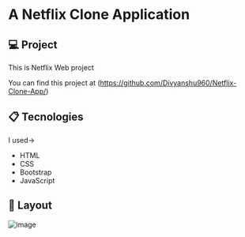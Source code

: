 # A Netflix Clone Application 
  
## 💻 Project  
   
This is Netflix Web project 
 
You can find this project at (https://github.com/Divyanshu960/Netflix-Clone-App/)

## 📋 Tecnologies

I used->
- HTML 
- CSS 
- Bootstrap
- JavaScript   
 
## 🎨 Layout    
 
![image](https://user-images.githubusercontent.com/72182690/214788210-922db035-e743-439f-baeb-333cb7ffc217.png)
  
